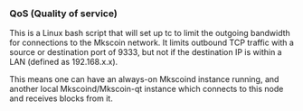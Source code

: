 ### QoS (Quality of service) ###

This is a Linux bash script that will set up tc to limit the outgoing bandwidth for connections to the Mkscoin network. It limits outbound TCP traffic with a source or destination port of 9333, but not if the destination IP is within a LAN (defined as 192.168.x.x).

This means one can have an always-on Mkscoind instance running, and another local Mkscoind/Mkscoin-qt instance which connects to this node and receives blocks from it.
